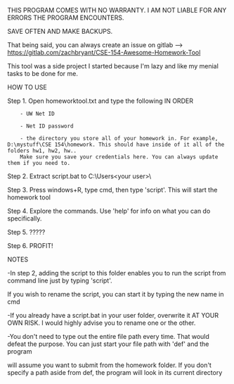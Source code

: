 THIS PROGRAM COMES WITH NO WARRANTY. I AM NOT LIABLE FOR ANY ERRORS THE PROGRAM ENCOUNTERS. 

SAVE OFTEN AND MAKE BACKUPS.

That being said, you can always create an issue on gitlab --> https://gitlab.com/zachbryant/CSE-154-Awesome-Homework-Tool

This tool was a side project I started because I'm lazy and like my menial tasks to be done for me.

HOW TO USE

Step 1. Open homeworktool.txt and type the following IN ORDER

        - UW Net ID
        
        - Net ID password
        
        - the directory you store all of your homework in. For example, D:\mystuff\CSE 154\homework. This should have inside of it all of the folders hw1, hw2, hw..
        Make sure you save your credentials here. You can always update them if you need to.

Step 2. Extract script.bat to C:\Users\<your user>\

Step 3. Press windows+R, type cmd, then type 'script'. This will start the homework tool

Step 4. Explore the commands. Use 'help' for info on what you can do specifically.

Step 5. ?????

Step 6. PROFIT!

NOTES

-In step 2, adding the script to this folder enables you to run the script from command line just by typing 'script'. 

If you wish to rename the script, you can start it by typing the new name in cmd

-If you already have a script.bat in your user folder, overwrite it AT YOUR OWN RISK. I would highly advise you to rename one or the other.

-You don't need to type out the entire file path every time. That would defeat the purpose. You can just start your file path with 'def' and the program

will assume you want to submit from the homework folder. If you don't specify a path aside from def, the program will look in its current directory